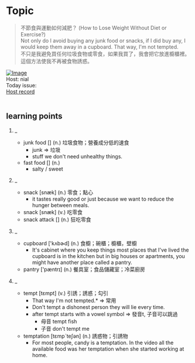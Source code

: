# Topic

> 不節食與運動如何減肥？ (How to Lose Weight Without Diet or Exercise?) <br>
> Not only do I avoid buying any junk food or snacks, if I did buy any, I would keep them away in a cupboard. That way, I'm not tempted. <br>
> 不只是我避免買任何垃圾食物或零食，如果我買了，我會把它放進櫥櫃裡。這個方法使我不再被食物誘惑。 <br>

[![Image](https://cdn.voicetube.com/assets/thumbnails/PvuFDCNjFik.jpg)](https://www.youtube.com/embed/PvuFDCNjFik?rel=0&showinfo=0&cc_load_policy=0&controls=1&autoplay=1&iv_load_policy=3&playsinline=1&wmode=transparent&start=166&end=174&enablejsapi=1&origin=https://tw.voicetube.com&widgetid=1)<br>
Host: nial
<br>Today issue:
<br>
[Host record](https://cdn.voicetube.com/tmp/everyday_records/nial_vt_77342/2684.mp3)
<br><br>
## learning points
1. _
	* junk food [] (n.) 垃圾食物；營養成分低的速食
		- junk => 垃圾
		- stuff we don't need unhealthy things.
	* fast food [] (n.)
		- salty / sweet

2. _
	* snack [snæk] (n.) 零食；點心
		-  it tastes really good or just because we want to reduce the hunger between meals.
	* snack [snæk] (v.) 吃零食
	* snack attack [] (n.) 狂吃零食

3. _
	* cupboard ['kʌbɚd] (n.) 食櫥；碗櫃；櫥櫃，壁櫥
		- It's cabinet where you keep things most places that I've lived the cupboard is in the kitchen but in big houses or apartments, you might have another place called a pantry.
	* pantry ['pæntrɪ] (n.) 餐具室；食品儲藏室；冷菜廚房

4. _
	* tempt [tɛmpt] (v.) 引誘；誘惑；勾引
		- That way I'm not tempted.* => 常用
		- Don't tempt a dishonest person they will lie every time.
		- after tempt starts with a vowel symbol => 發音t, 子音可以跳過
			+ 母音 tempt fish
			+ 子音 don't tempt me
	* temptation [tɛmpˋteʃən] (n.) 誘惑物；引誘物
		- For most people, candy is a temptation. In the video all the available food was her temptation when she started working at home.
